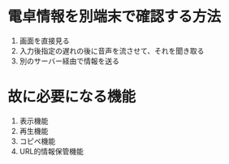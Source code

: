 # 電卓情報を別端末で確認する方法
1. 画面を直接見る<br>
2. 入力後指定の遅れの後に音声を流させて、それを聞き取る<br>
3. 別のサーバー経由で情報を送る<br>

# 故に必要になる機能
1. 表示機能<br>
2. 再生機能<br>
3. コピペ機能<br>
4. URL的情報保管機能<br>
